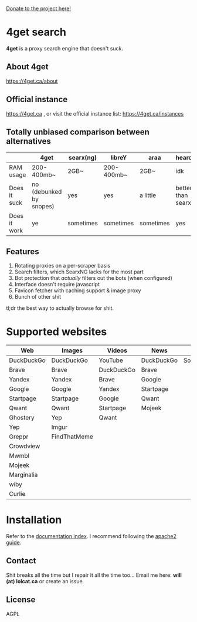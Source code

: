 <a href="https://4get.ca/donate">Donate to the project here!</a>

# 4get search
**4get** is a proxy search engine that doesn't suck.

## About 4get
https://4get.ca/about

## Official instance
https://4get.ca , or visit the official instance list: https://4get.ca/instances

## Totally unbiased comparison between alternatives

|                            | 4get                    | searx(ng) | libreY      | araa      | hearch            |
|----------------------------|-------------------------|-----------|-------------|-----------|-------------------|
| RAM usage                  | 200-400mb~              | 2GB~      | 200-400mb~  | 2GB~      | idk               |
| Does it suck               | no (debunked by snopes) | yes       | yes         | a little  | better than searx |
| Does it work               | ye                      | sometimes | sometimes   | sometimes | yes               |

## Features
1. Rotating proxies on a per-scraper basis
2. Search filters, which SearxNG lacks for the most part
3. Bot protection that *actually* filters out the bots (when configured)
4. Interface doesn't require javascript
5. Favicon fetcher with caching support & image proxy
6. Bunch of other shit

tl;dr the best way to actually browse for shit.

# Supported websites

| Web        | Images       | Videos     | News       | Music      | Autocompleter |
|------------|--------------|------------|------------|------------|---------------|
| DuckDuckGo | DuckDuckGo   | YouTube    | DuckDuckGo | Soundcloud | Brave         |
| Brave      | Brave        | DuckDuckGo | Brave      |            | DuckDuckGo    |
| Yandex     | Yandex       | Brave      | Google     |            | Yandex        |
| Google     | Google       | Yandex     | Startpage  |            | Google        |
| Startpage  | Startpage    | Google     | Qwant      |            | Startpage     |
| Qwant      | Qwant        | Startpage  | Mojeek     |            | Kagi          |
| Ghostery   | Yep          | Qwant      |            |            | Qwant         |
| Yep        | Imgur        |            |            |            | Yep           |
| Greppr     | FindThatMeme |            |            |            | Marginalia    |
| Crowdview  |              |            |            |            | YouTube       |
| Mwmbl      |              |            |            |            | Soundcloud    |
| Mojeek     |              |            |            |            |               |
| Marginalia |              |            |            |            |               |
| wiby       |              |            |            |            |               |
| Curlie     |              |            |            |            |               |

# Installation
Refer to the <a href="https://git.lolcat.ca/lolcat/4get/src/branch/master/docs/">documentation index</a>. I recommend following the <a href="https://git.lolcat.ca/lolcat/4get/src/branch/master/docs/apache2.md">apache2 guide</a>.

## Contact
Shit breaks all the time but I repair it all the time too... Email me here: <b>will (at) lolcat.ca</b> or create an issue.

## License
AGPL
